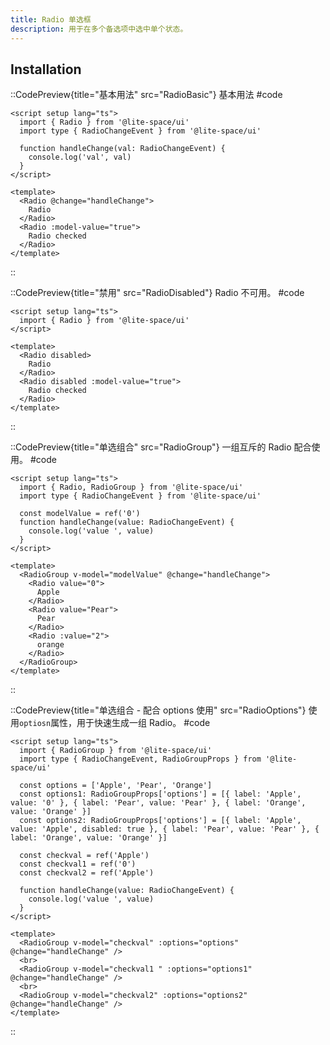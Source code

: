 ```yaml
---
title: Radio 单选框
description: 用于在多个备选项中选中单个状态。
---
```


## Installation

::CodePreview{title="基本用法" src="RadioBasic"}
基本用法
#code

```vue
<script setup lang="ts">
  import { Radio } from '@lite-space/ui'
  import type { RadioChangeEvent } from '@lite-space/ui'

  function handleChange(val: RadioChangeEvent) {
    console.log('val', val)
  }
</script>

<template>
  <Radio @change="handleChange">
    Radio
  </Radio>
  <Radio :model-value="true">
    Radio checked
  </Radio>
</template>
```

::

::CodePreview{title="禁用" src="RadioDisabled"}
Radio 不可用。
#code

```vue
<script setup lang="ts">
  import { Radio } from '@lite-space/ui'
</script>

<template>
  <Radio disabled>
    Radio
  </Radio>
  <Radio disabled :model-value="true">
    Radio checked
  </Radio>
</template>
```

::

::CodePreview{title="单选组合" src="RadioGroup"}
一组互斥的 Radio 配合使用。
#code

```vue
<script setup lang="ts">
  import { Radio, RadioGroup } from '@lite-space/ui'
  import type { RadioChangeEvent } from '@lite-space/ui'

  const modelValue = ref('0')
  function handleChange(value: RadioChangeEvent) {
    console.log('value ', value)
  }
</script>

<template>
  <RadioGroup v-model="modelValue" @change="handleChange">
    <Radio value="0">
      Apple
    </Radio>
    <Radio value="Pear">
      Pear
    </Radio>
    <Radio :value="2">
      orange
    </Radio>
  </RadioGroup>
</template>
```

::

::CodePreview{title="单选组合 - 配合 options 使用" src="RadioOptions"}
使用`optiosn`属性，用于快速生成一组 Radio。
#code
```vue
<script setup lang="ts">
  import { RadioGroup } from '@lite-space/ui'
  import type { RadioChangeEvent, RadioGroupProps } from '@lite-space/ui'

  const options = ['Apple', 'Pear', 'Orange']
  const options1: RadioGroupProps['options'] = [{ label: 'Apple', value: '0' }, { label: 'Pear', value: 'Pear' }, { label: 'Orange', value: 'Orange' }]
  const options2: RadioGroupProps['options'] = [{ label: 'Apple', value: 'Apple', disabled: true }, { label: 'Pear', value: 'Pear' }, { label: 'Orange', value: 'Orange' }]

  const checkval = ref('Apple')
  const checkval1 = ref('0')
  const checkval2 = ref('Apple')

  function handleChange(value: RadioChangeEvent) {
    console.log('value ', value)
  }
</script>

<template>
  <RadioGroup v-model="checkval" :options="options" @change="handleChange" />
  <br>
  <RadioGroup v-model="checkval1 " :options="options1" @change="handleChange" />
  <br>
  <RadioGroup v-model="checkval2" :options="options2" @change="handleChange" />
</template>
```
::
